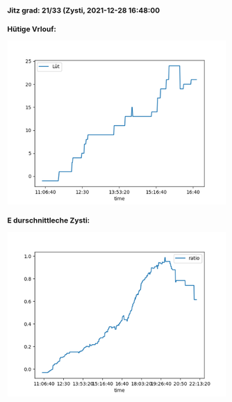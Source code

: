 ### Jitz grad: 21/33 (Zysti, 2021-12-28 16:48:00

### Hütige Vrlouf:
![Graph](Today.png)

### E durschnittleche Zysti:
![Graph](Zysti.png)
